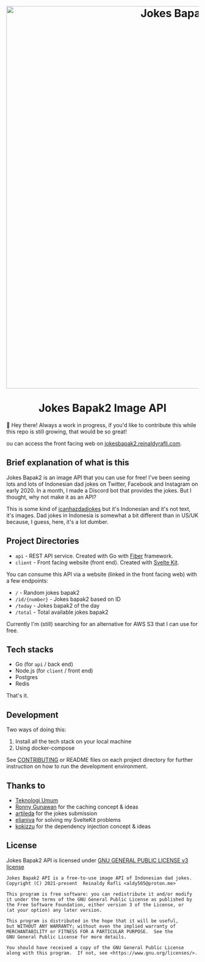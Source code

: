 <h1 align="center">
<br>
  <img src=".github/images/header_github.png" alt="Jokes Bapak2 Heading" width="1000">
  <br>
  <br>
  Jokes Bapak2 Image API
  <br>
</h1>

👋 Hey there! Always a work in progress, if you'd like to contribute this while this repo is still growing, that would be
so great!

ou can access the front facing web on [jokesbapak2.reinaldyrafli.com](http://jokesbapak2.reinaldyrafli.com/).

## Brief explanation of what is this

Jokes Bapak2 is an image API that you can use for free! I've been seeing lots and lots of Indonesian dad jokes on
Twitter, Facebook and Instagram on early 2020. In a month, I made a Discord bot that provides the jokes. But I thought,
why not make it as an API?

This is some kind of [icanhazdadjokes](https://icanhazdadjoke.com/) but it's Indonesian and it's not text, it's images.
Dad jokes in Indonesia is somewhat a bit different than in US/UK because, I guess, here, it's a lot dumber.

## Project Directories

* `api` - REST API service. Created with Go with [Fiber](https://gofiber.io/) framework.
* `client` - Front facing website (front end). Created with [Svelte Kit](https://kit.svelte.dev/).

You can consume this API via a website (linked in the front facing web) with a few endpoints:

* `/` - Random jokes bapak2
* `/id/{number}` - Jokes bapak2 based on ID
* `/today` - Jokes bapak2 of the day
* `/total` - Total available jokes bapak2

Currently I'm (still) searching for an alternative for AWS S3 that I can use for free.

## Tech stacks

* Go (for `api` / back end)
* Node.js (for `client` / front end)
* Postgres
* Redis

That's it.

## Development

Two ways of doing this:

1. Install all the tech stack on your local machine
2. Using docker-compose

See [CONTRIBUTING](./CONTRIBUTING.md) or README files on each project directory for further instruction on how to run
the development environment.

## Thanks to

* [Teknologi Umum](https://t.me/teknologi_umum)
* [Ronny Gunawan](https://github.com/ronnygunawan) for the caching concept & ideas
* [artileda](https://github.com/artileda) for the jokes submission
* [elianiva](https://github.com/elianiva) for solving my SvelteKit problems
* [kokizzu](https://github.com/kokizzu) for the dependency injection concept & ideas

## License

Jokes Bapak2 API is licensed under [GNU GENERAL PUBLIC LICENSE v3 license](./LICENSE)

```
Jokes Bapak2 API is a free-to-use image API of Indonesian dad jokes.
Copyright (C) 2021-present  Reinaldy Rafli <aldy505@proton.me>

This program is free software: you can redistribute it and/or modify
it under the terms of the GNU General Public License as published by
the Free Software Foundation, either version 3 of the License, or
(at your option) any later version.

This program is distributed in the hope that it will be useful,
but WITHOUT ANY WARRANTY; without even the implied warranty of
MERCHANTABILITY or FITNESS FOR A PARTICULAR PURPOSE.  See the
GNU General Public License for more details.

You should have received a copy of the GNU General Public License
along with this program.  If not, see <https://www.gnu.org/licenses/>.
```